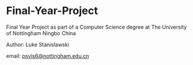 # Final-Year-Project

Final Year Project as part of a Computer Science degree at The University of Nottingham Ningbo China

Author: Luke Stanislawski

email: psyls6@nottingham.edu.cn

